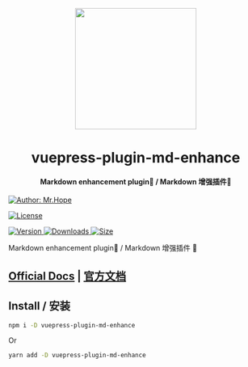 <!-- markdownlint-disable -->
<p align="center">
  <img width="240" src="https://vuepress-theme.mrhope.site/logo.svg" style="text-align: center;"/>
</p>
<h1 align="center">vuepress-plugin-md-enhance</h1>
<h4 align="center">Markdown enhancement plugin📄 / Markdown 增强插件📄</h4>

[![Author: Mr.Hope](https://img.shields.io/badge/Author-Mr.Hope-blue.svg?style=for-the-badge)](https://mrhope.site)

<!-- markdownlint-restore -->

[![License](https://img.shields.io/npm/l/vuepress-plugin-md-enhance.svg?style=for-the-badge)](https://github.com/Mister-Hope/vuepress-plugin-md-enhance/blob/master/LICENSE)

[![Version](https://img.shields.io/npm/v/vuepress-plugin-md-enhance.svg?style=flat-square&logo=npm) ![Downloads](https://img.shields.io/npm/dm/vuepress-plugin-md-enhance.svg?style=flat-square&logo=npm) ![Size](https://img.shields.io/bundlephobia/min/vuepress-plugin-md-enhance?style=flat-square&logo=npm)](https://www.npmjs.com/package/vuepress-plugin-md-enhance)

Markdown enhancement plugin📄 / Markdown 增强插件 📄

## [Official Docs](https://vuepress-md-enhance.mrhope.site/) | [官方文档](https://vuepress-md-enhance.mrhope.site/zh/)

## Install / 安装

```bash
npm i -D vuepress-plugin-md-enhance
```

Or

```bash
yarn add -D vuepress-plugin-md-enhance
```
